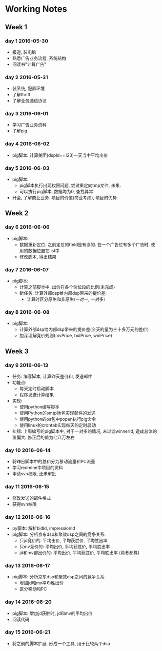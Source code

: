 # Working Notes

## Week 1
### day 1 2016-05-30
- 报道, 装电脑
- 熟悉广告业务流程, 系统结构
- 阅读书"计算广告"

### day 2 2016-05-31
- 装系统, 配置环境
- 了解thrift
- 了解业务通信协议

### day 3 2016-06-01
- 学习广告业务资料
- 了解pig

### day 4 2016-06-02
- pig脚本: 计算美团(dspId==123)一天当中平均出价

### day 5 2016-06-03
- pig脚本: 
  - pig脚本执行出现权限问题, 尝试重定向tmp文件, 未果.
  - 可以执行pig脚本, 数据均为0, 查找异常
- 开会, 了解商业业务. 项目的价值(商业考虑), 项目的优势.

## Week 2
### day 6 2016-06-06
- pig脚本:
  - 数据重新定位. 之前定位的field是有误的. 在一个广告位有多个广告时, 使用的数据位置在list中
  - 修改脚本, 得出结果

### day 7 2016-06-07
- pig脚本:
  - 计算之前脚本中, 出价在各个价位段的比例(未完成)
  - 新任务: 计算外部dsp给内部dsp带来的提价差:
    - 计算时区分原生和非原生(一对一, 一对多)
    
### day 8 2016-06-08
- pig脚本:
  - 计算外部dsp给内部dsp带来的提价差(全天的量为三十多万元的差价)
  - 加深理解竞价规则(mvPrice, bidPrice, winPrice)

## Week 3
### day 9 2016-06-13
- 任务: 编写脚本, 计算昨天差价和, 发送邮件
- 功能点:
  - 每天定时启动脚本
  - 程序发送计算结果
- 实现:
  - 使用python编写脚本
  - 使用Python的smtplib包实现邮件的发送
  - 使用python的os包中popen执行pig命令
  - 使用linux的crontab实现每天的定时启动
- 纠错: 上周编写的pig脚本中, 对于一对多的情况, 未过滤winnerId, 造成总体的值偏大. 修正后的值为七八万左右

### day 10 2016-06-14
- 将昨日脚本中的总和分为移动流量和PC流量
- 学习redmine中项目的资料
- 申请svn权限, 还未审批

### day 11 2016-06-15
- 修改发送的邮件格式
- 获得svn权限

### day 12 2016-06-16
- py脚本: 解析bidId, impressionId
- pig脚本: 分析京东dsp和聚效dsp之间的竞争关系:
  - 只jd竞价的: 平均出价, 平均获胜价, 平均胜出率
  - 只mv竞价的: 平均出价, 平均获胜价, 平均胜出率
  - jd和mv都出价的: 平均出价, 平均获胜价, 平均胜出率 (两者都算)

### day 13 2016-06-17
- pig脚本: 分析京东dsp和聚效dsp之间的竞争关系
  - 增加jd和mv平均胜出价
  - 区分移动和PC

### day 14 2016-06-20
- pig脚本: 增加jd获胜时, jd和mv的平均出价
- 阅读代码

### day 15 2016-06-21
- 将之前的脚本扩展, 形成一个工具, 用于比较两个dsp
